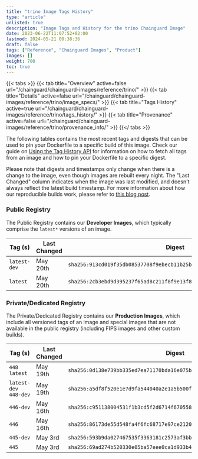 ```yaml
---
title: "trino Image Tags History"
type: "article"
unlisted: true
description: "Image Tags and History for the trino Chainguard Image"
date: 2023-06-22T11:07:52+02:00
lastmod: 2024-05-21 00:38:36
draft: false
tags: ["Reference", "Chainguard Images", "Product"]
images: []
weight: 700
toc: true
---
```


{{< tabs >}}
{{< tab title="Overview" active=false url="/chainguard/chainguard-images/reference/trino/" >}}
{{< tab title="Details" active=false url="/chainguard/chainguard-images/reference/trino/image_specs/" >}}
{{< tab title="Tags History" active=true url="/chainguard/chainguard-images/reference/trino/tags_history/" >}}
{{< tab title="Provenance" active=false url="/chainguard/chainguard-images/reference/trino/provenance_info/" >}}
{{</ tabs >}}

The following tables contains the most recent tags and digests that can be used to pin your Dockerfile to a specific build of this image. Check our guide on [Using the Tag History API](/chainguard/chainguard-images/using-the-tag-history-api/) for information on how to fetch all tags from an image and how to pin your Dockerfile to a specific digest.

Please note that digests and timestamps only change when there is a change to the image, even though images are rebuilt every night. The "Last Changed" column indicates when the image was last modified, and doesn't always reflect the latest build timestamp. For more information about how our reproducible builds work, please refer to [this blog post](https://www.chainguard.dev/unchained/reproducing-chainguards-reproducible-image-builds).

### Public Registry
The Public Registry contains our **Developer Images**, which typically comprise the `latest*` versions of an image.

| Tag (s)       | Last Changed | Digest                                                                    |
|---------------|--------------|---------------------------------------------------------------------------|
|  `latest-dev` | May 20th     | `sha256:913cd019f35db08537708f9ebecb11b25bdf5ce96f950e12a755ff090a0d60f5` |
|  `latest`     | May 20th     | `sha256:2cb3ebd9d395237f65ad8c211f8f9e13f873578d814df542d532c58fd6619d99` |


### Private/Dedicated Registry
The Private/Dedicated Registry contains our **Production Images**, which include all versioned tags of an image and special images that are not available in the public registry (including FIPS images and other custom builds).

| Tag (s)                 | Last Changed | Digest                                                                    |
|-------------------------|--------------|---------------------------------------------------------------------------|
|  `448` `latest`         | May 19th     | `sha256:0d138e739bb335ed7ea71170bda16e075bf1b547d0dfc2ddd03f189622b6e44a` |
|  `latest-dev` `448-dev` | May 19th     | `sha256:a5df8f520e1e7d9fa544040a2e1a5b500fa18aff33d63696413753c62fd95523` |
|  `446-dev`              | May 16th     | `sha256:c951138004531f1b3cd5f2d6714f670558e4e4bdd31366ab0ba807ffd69df84a` |
|  `446`                  | May 16th     | `sha256:86173de55d548fa4f6fc68717e97ce212028047b66f1529ca90896727340a8dc` |
|  `445-dev`              | May 3rd      | `sha256:593b9da027467535f3363181c2573af3bbdea3b033a414235666bed97273bf5a` |
|  `445`                  | May 3rd      | `sha256:69ad274b520330e05ba57eee0ca1d933b48226964f96b51fb1cc51f380388f32` |

